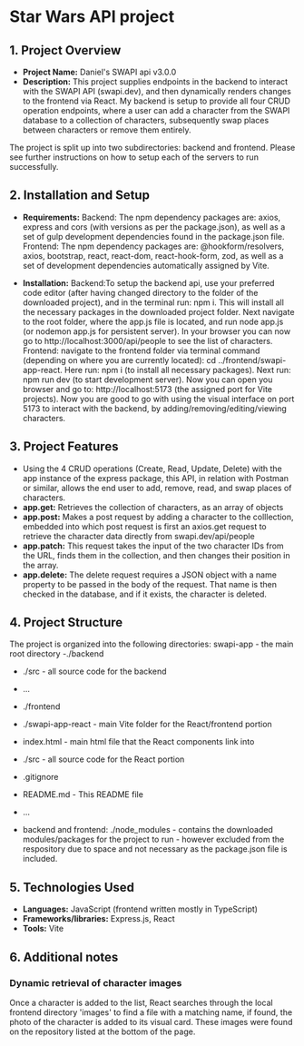 # Star Wars API project

## 1. Project Overview

- **Project Name:** Daniel's SWAPI api v3.0.0
- **Description:** This project supplies endpoints in the backend to interact with the SWAPI API (swapi.dev), and then dynamically renders changes to the frontend via React. My backend is setup to provide all four CRUD operation endpoints, where a user can add a character from the SWAPI database to a collection of characters, subsequently swap places between characters or remove them entirely.

The project is split up into two subdirectories: backend and frontend. Please see further instructions on how to setup each of the servers to run successfully.

## 2. Installation and Setup

- **Requirements:**
  Backend: The npm dependency packages are:
  axios, express and cors (with versions as per the package.json), as well as a set of gulp development dependencies found in the package.json file.
  Frontend: The npm dependency packages are:
  @hookform/resolvers,
  axios,
  bootstrap,
  react,
  react-dom,
  react-hook-form,
  zod,
  as well as a set of development dependencies automatically assigned by Vite.

- **Installation:**
  Backend:To setup the backend api, use your preferred code editor (after having changed directory to the folder of the downloaded project), and in the terminal run: npm i. This will install all the necessary packages in the downloaded project folder. Next navigate to the root folder, where the app.js file is located, and run node app.js (or nodemon app.js for persistent server). In your browser you can now go to http://localhost:3000/api/people to see the list of characters.
  Frontend: navigate to the frontend folder via terminal command (depending on where you are currently located): cd ../frontend/swapi-app-react. Here run: npm i (to install all necessary packages). Next run: npm run dev (to start development server). Now you can open you browser and go to: http://localhost:5173 (the assigned port for Vite projects). Now you are good to go with using the visual interface on port 5173 to interact with the backend, by adding/removing/editing/viewing characters.

## 3. Project Features

- Using the 4 CRUD operations (Create, Read, Update, Delete) with the app instance of the express package, this API, in relation with Postman or similar, allows the end user to add, remove, read, and swap places of characters.
- **app.get:** Retrieves the collection of characters, as an array of objects
- **app.post:** Makes a post request by adding a character to the colllection, embedded into which post request is first an axios.get request to retrieve the character data directly from swapi.dev/api/people
- **app.patch:** This request takes the input of the two character IDs from the URL, finds them in the collection, and then changes their position in the array.
- **app.delete:** The delete request requires a JSON object with a name property to be passed in the body of the request. That name is then checked in the database, and if it exists, the character is deleted.

## 4. Project Structure

The project is organized into the following directories:
swapi-app - the main root directory
-./backend

- ./src - all source code for the backend
- ...
- ./frontend
- ./swapi-app-react - main Vite folder for the React/frontend portion
- index.html - main html file that the React components link into
- ./src - all source code for the React portion
- .gitignore
- README.md - This README file
- ...

- backend and frontend:
  ./node_modules - contains the downloaded modules/packages for the project to run - however excluded from the respository due to space and not necessary as the package.json file is included.

## 5. Technologies Used

- **Languages:** JavaScript (frontend written mostly in TypeScript)
- **Frameworks/libraries:** Express.js, React
- **Tools:** Vite

## 6. Additional notes

### Dynamic retrieval of character images

Once a character is added to the list, React searches through the local frontend directory 'images' to find a file with a matching name, if found, the photo of the character is added to its visual card. These images were found on the repository listed at the bottom of the page.
